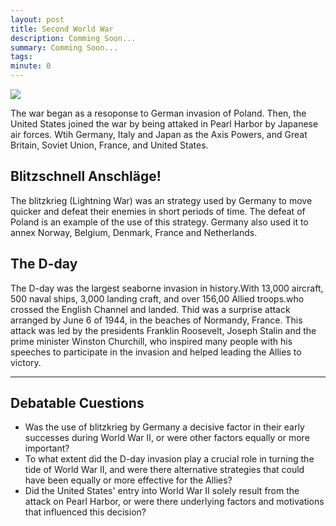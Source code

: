```yaml
---
layout: post
title: Second World War
description: Comming Soon...
summary: Comming Soon...
tags: 
minute: 0
---
```

<img src="https://cdn.britannica.com/26/188426-050-2AF26954/Germany-Poland-September-1-1939.jpg"/>

The war began as a resoponse to German invasion of Poland. Then, the United States joined the war by being attaked in Pearl Harbor by Japanese air forces. Wtih Germany, Italy and Japan as the Axis Powers, and Great Britain, Soviet Union, France, and United States.

## Blitzschnell Anschläge!
The blitzkrieg (Lightning War) was an strategy used by Germany to move quicker and defeat their enemies in short periods of time. The defeat of Poland is an example of the use of this strategy. Germany also used it to annex Norway, Belgium, Denmark, France and Netherlands.

## The D-day
The D-day was the largest seaborne invasion in history.With 13,000 aircraft, 500 naval ships, 3,000 landing craft, and over 156,00 Allied troops.who crossed the English Channel and landed. Thid was a surprise attack arranged by June 6 of 1944, in the beaches of Normandy, France. This attack was led by the presidents Franklin Roosevelt, Joseph Stalin and the prime minister Winston Churchill, who inspired many people with his speeches to participate in the invasion and helped leading the Allies to victory.

---

## Debatable Cuestions

* Was the use of blitzkrieg by Germany a decisive factor in their early successes during World War II, or were other factors equally or more important?
* To what extent did the D-day invasion play a crucial role in turning the tide of World War II, and were there alternative strategies that could have been equally or more effective for the Allies?
* Did the United States' entry into World War II solely result from the attack on Pearl Harbor, or were there underlying factors and motivations that influenced this decision?
